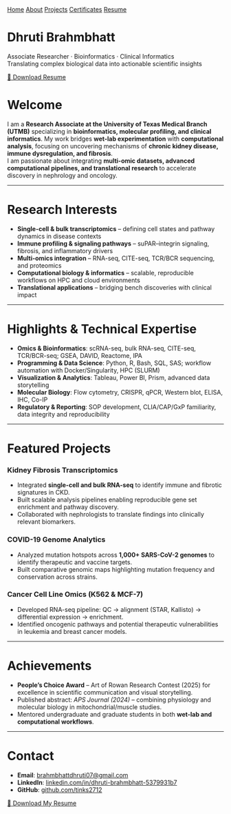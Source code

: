 <link rel="stylesheet" href="/assets/css/site.css">

<nav class="site-nav">
  <div class="wrap">
    <a href="/">Home</a>
    <a href="/about">About</a>
    <a href="/projects">Projects</a>
    <a href="/certificates">Certificates</a>
    <a href="/assets/Resume_Dhruti_Brahmbhatt.pdf">Resume</a>
  </div>
</nav>

<div class="hero">
  <div>
    <h1>Dhruti Brahmbhatt</h1>
    <p>Associate Researcher · Bioinformatics · Clinical Informatics<br/>
       Translating complex biological data into actionable scientific insights</p>
    <a class="btn" href="/assets/Resume_Dhruti_Brahmbhatt.pdf">📄 Download Resume</a>
  </div>
</div>

<div class="page">

# Welcome

I am a **Research Associate at the University of Texas Medical Branch (UTMB)** specializing in **bioinformatics, molecular profiling, and clinical informatics**. My work bridges **wet-lab experimentation** with **computational analysis**, focusing on uncovering mechanisms of **chronic kidney disease, immune dysregulation, and fibrosis**.  
I am passionate about integrating **multi-omic datasets, advanced computational pipelines, and translational research** to accelerate discovery in nephrology and oncology.

---

# Research Interests

- **Single-cell & bulk transcriptomics** – defining cell states and pathway dynamics in disease contexts  
- **Immune profiling & signaling pathways** – suPAR–integrin signaling, fibrosis, and inflammatory drivers  
- **Multi-omics integration** – RNA-seq, CITE-seq, TCR/BCR sequencing, and proteomics  
- **Computational biology & informatics** – scalable, reproducible workflows on HPC and cloud environments  
- **Translational applications** – bridging bench discoveries with clinical impact  

---

# Highlights & Technical Expertise

- **Omics & Bioinformatics**: scRNA-seq, bulk RNA-seq, CITE-seq, TCR/BCR-seq; GSEA, DAVID, Reactome, IPA  
- **Programming & Data Science**: Python, R, Bash, SQL, SAS; workflow automation with Docker/Singularity, HPC (SLURM)  
- **Visualization & Analytics**: Tableau, Power BI, Prism, advanced data storytelling  
- **Molecular Biology**: Flow cytometry, CRISPR, qPCR, Western blot, ELISA, IHC, Co-IP  
- **Regulatory & Reporting**: SOP development, CLIA/CAP/GxP familiarity, data integrity and reproducibility  

---

# Featured Projects

### Kidney Fibrosis Transcriptomics  
- Integrated **single-cell and bulk RNA-seq** to identify immune and fibrotic signatures in CKD.  
- Built scalable analysis pipelines enabling reproducible gene set enrichment and pathway discovery.  
- Collaborated with nephrologists to translate findings into clinically relevant biomarkers.  

### COVID-19 Genome Analytics  
- Analyzed mutation hotspots across **1,000+ SARS-CoV-2 genomes** to identify therapeutic and vaccine targets.  
- Built comparative genomic maps highlighting mutation frequency and conservation across strains.  

### Cancer Cell Line Omics (K562 & MCF-7)  
- Developed RNA-seq pipeline: QC → alignment (STAR, Kallisto) → differential expression → enrichment.  
- Identified oncogenic pathways and potential therapeutic vulnerabilities in leukemia and breast cancer models.  

---

# Achievements

- **People’s Choice Award** – Art of Rowan Research Contest (2025) for excellence in scientific communication and visual storytelling.  
- Published abstract: *APS Journal (2024)* – combining physiology and molecular biology in mitochondrial/muscle studies.  
- Mentored undergraduate and graduate students in both **wet-lab and computational workflows**.  

---

# Contact

- **Email**: brahmbhattdhruti07@gmail.com  
- **LinkedIn**: [linkedin.com/in/dhruti-brahmbhatt-5379931b7](https://www.linkedin.com/in/dhruti-brahmbhatt-5379931b7/)  
- **GitHub**: [github.com/tinks2712](https://github.com/tinks2712)  

[📄 Download My Resume](assets/Resume_Dhruti_Brahmbhatt.pdf)

</div>
